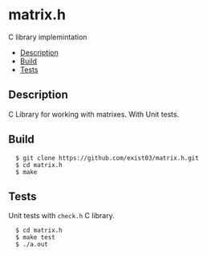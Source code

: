 # matrix.h
C library implemintation
* [Description](#description)
* [Build](#build)
* [Tests](#tests)

## Description
C Library for working with matrixes. With Unit tests.

## Build
      $ git clone https://github.com/exist03/matrix.h.git
      $ cd matrix.h
      $ make

## Tests
Unit tests with `check.h` C library.

      $ cd matrix.h
      $ make test
      $ ./a.out
